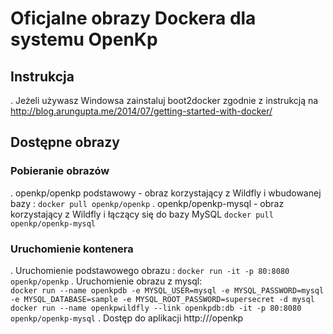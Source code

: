 # Oficjalne obrazy Dockera dla systemu OpenKp

## Instrukcja

. Jeżeli używasz Windowsa zainstaluj boot2docker zgodnie z instrukcją na http://blog.arungupta.me/2014/07/getting-started-with-docker/

## Dostępne obrazy

### Pobieranie obrazów
. openkp/openkp podstawowy - obraz korzystający z Wildfly i wbudowanej bazy : `docker pull openkp/openkp`
. openkp/openkp-mysql - obraz korzystający z Wildfly i łączący się do bazy MySQL `docker pull openkp/openkp-mysql`

### Uruchomienie kontenera
. Uruchomienie podstawowego obrazu : `docker run -it -p 80:8080 openkp/openkp`
. Uruchomienie obrazu z mysql:  
	`docker run --name openkpdb -e MYSQL_USER=mysql -e MYSQL_PASSWORD=mysql -e MYSQL_DATABASE=sample -e MYSQL_ROOT_PASSWORD=supersecret -d mysql`
	`docker run --name openkpwildfly --link openkpdb:db -it -p 80:8080 openkp/openkp-mysql`
. Dostęp do aplikacji http://<IP>/openkp
